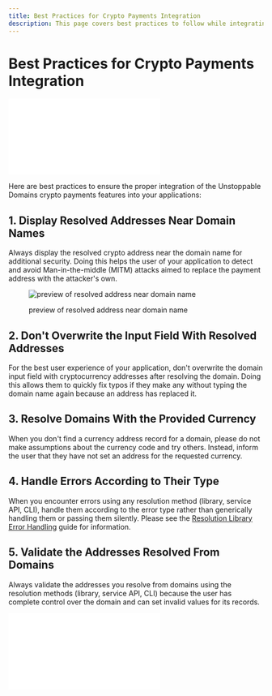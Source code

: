 ```yaml
---
title: Best Practices for Crypto Payments Integration
description: This page covers best practices to follow while integrating crypto payments.
---
```


# Best Practices for Crypto Payments Integration

<embed src="/snippets/_new-tld-warning.md" />

Here are best practices to ensure the proper integration of the Unstoppable Domains crypto payments features into your applications:

## 1. Display Resolved Addresses Near Domain Names

Always display the resolved crypto address near the domain name for additional security. Doing this helps the user of your application to detect and avoid Man-in-the-middle (MITM) attacks aimed to replace the payment address with the attacker's own.

<figure>

![preview of resolved address near domain name](/images/successful-domain-resolving.png '#width=50%')

<figcaption>preview of resolved address near domain name</figcaption>
</figure>

## 2. Don't Overwrite the Input Field With Resolved Addresses

For the best user experience of your application, don't overwrite the domain input field with cryptocurrency addresses after resolving the domain. Doing this allows them to quickly fix typos if they make any without typing the domain name again because an address has replaced it.

## 3. Resolve Domains With the Provided Currency

When you don't find a currency address record for a domain, please do not make assumptions about the currency code and try others. Instead, inform the user that they have not set an address for the requested currency.

## 4. Handle Errors According to Their Type

When you encounter errors using any resolution method (library, service API, CLI), handle them according to the error type rather than generically handling them or passing them silently. Please see the [Resolution Library Error Handling](../../developer-toolkit/resolution-libraries/library-error-handling/) guide for information.

## 5. Validate the Addresses Resolved From Domains

Always validate the addresses you resolve from domains using the resolution methods (library, service API, CLI) because the user has complete control over the domain and can set invalid values for its records.

<embed src="/snippets/_discord.md" />
